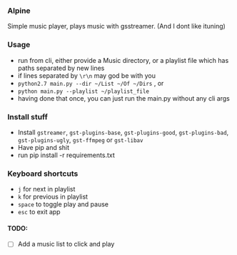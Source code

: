 ### Alpine

Simple music player, plays music with gsstreamer. (And I dont like ituning)

### Usage

- run from cli, either provide a Music directory, or a playlist file which has paths separated by new lines
- if lines separated by `\r\n` may god be with you
- `python2.7 main.py --dir ~/List ~/Of ~/Dirs` , or
- `python main.py --playlist ~/playlist_file`
- having done that once, you can just run the main.py without any cli args

### Install stuff

- Install `gstreamer`, `gst-plugins-base`, `gst-plugins-good`, `gst-plugins-bad`, `gst-plugins-ugly`, `gst-ffmpeg` or `gst-libav`
- Have pip and shit
- run pip install -r requirements.txt

### Keyboard shortcuts

- `j` for next in playlist
- `k` for previous in playlist
- `space` to toggle play and pause
- `esc` to exit app

#### TODO:

- [ ] Add a music list to click and play
